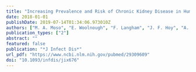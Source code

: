 ```yaml
---
title: "Increasing Prevalence and Risk of Chronic Kidney Disease in Human Immunodeficiency Virus-Infected Individuals: Changing Demographics Over a 6-Year Period"
date: 2018-01-01
publishDate: 2019-07-14T01:34:06.973010Z
authors: ["M. A. Moso", "E. Woolnough", "F. Langham", "J. F. Hoy", "A. C. Cheng", "R. G. Walker", "A. Chrysostomou", "I. Woolley", "A. Weeraratne", "J. M. Trevillyan"]
publication_types: ["2"]
abstract: ""
featured: false
publication: "*J Infect Dis*"
url_pdf: "https://www.ncbi.nlm.nih.gov/pubmed/29309609"
doi: "10.1093/infdis/jix676"
---
```


